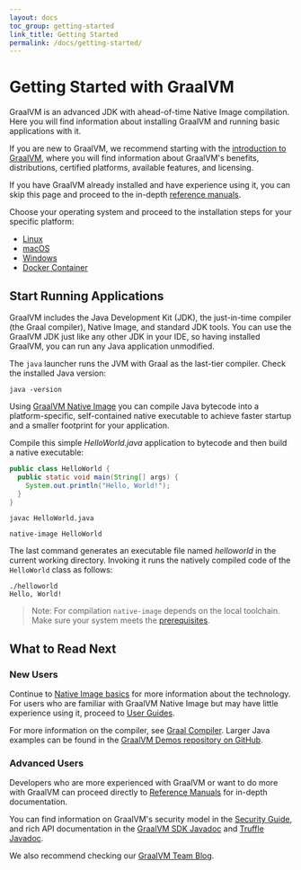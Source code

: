```yaml
---
layout: docs
toc_group: getting-started
link_title: Getting Started
permalink: /docs/getting-started/
---
```


# Getting Started with GraalVM

GraalVM is an advanced JDK with ahead-of-time Native Image compilation.
Here you will find information about installing GraalVM and running basic applications with it.

If you are new to GraalVM, we recommend starting with the [introduction to GraalVM](../../introduction.md), where you will find information about GraalVM's benefits, distributions, certified platforms, available features, and licensing.

If you have GraalVM already installed and have experience using it, you can skip this page and proceed to the in-depth [reference manuals](../../reference-manual/reference-manuals.md).

Choose your operating system and proceed to the installation steps for your specific platform:

* [Linux](linux.md)
* [macOS](macos.md)
* [Windows](windows.md)
* [Docker Container](container-images/graalvm-ce-container-images.md)

## Start Running Applications

GraalVM includes the Java Development Kit (JDK), the just-in-time compiler (the Graal compiler), Native Image, and standard JDK tools.
You can use the GraalVM JDK just like any other JDK in your IDE, so having installed GraalVM, you can run any Java application unmodified.

The `java` launcher runs the JVM with Graal as the last-tier compiler.
Check the installed Java version:
```shell
java -version
```

Using [GraalVM Native Image](../../reference-manual/native-image/README.md) you can compile Java bytecode into a platform-specific, self-contained native executable to achieve faster startup and a smaller footprint for your application.

Compile this simple _HelloWorld.java_ application to bytecode and then build a native executable:
```java
public class HelloWorld {
  public static void main(String[] args) {
    System.out.println("Hello, World!");
  }
}
```

```shell
javac HelloWorld.java
```

```shell
native-image HelloWorld
```

The last command generates an executable file named _helloworld_ in the current working directory.
Invoking it runs the natively compiled code of the `HelloWorld` class as follows:
```shell
./helloworld
Hello, World!
```

> Note: For compilation `native-image` depends on the local toolchain. Make sure your system meets the [prerequisites](../../reference-manual/native-image/README.md#prerequisites).

## What to Read Next

### New Users

Continue to [Native Image basics](../../reference-manual/native-image/NativeImageBasics.md) for more information about the technology.
For users who are familiar with GraalVM Native Image but may have little experience using it, proceed to [User Guides](../../reference-manual/native-image/guides/guides.md).

For more information on the compiler, see [Graal Compiler](../../reference-manual/java/compiler.md). 
Larger Java examples can be found in the [GraalVM Demos repository on GitHub](https://github.com/graalvm/graalvm-demos).

### Advanced Users

Developers who are more experienced with GraalVM or want to do more with GraalVM can proceed directly to [Reference Manuals](../../reference-manual/reference-manuals.md) for in-depth documentation.

You can find information on GraalVM's security model in the [Security Guide](../../security/security-guide.md), and rich API documentation in the [GraalVM SDK Javadoc](https://www.graalvm.org/sdk/javadoc/) and [Truffle Javadoc](https://www.graalvm.org/truffle/javadoc/).

We also recommend checking our [GraalVM Team Blog](https://medium.com/graalvm).